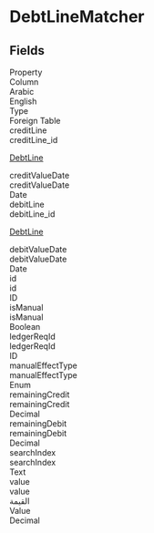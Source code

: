 # DebtLineMatcher

<ContentFilter/>

<div class='searchable'>

## Fields

<div class="nama-table">
<div class="row header-row">
<div class="cell">Property</div>
<div class="cell">Column</div>
<div class="cell">Arabic</div>
<div class="cell">English</div>
<div class="cell">Type</div>
<div class="cell">Foreign Table</div>
</div><div class="row searchable" id="creditLine">
<div class="cell" data-label="Property">creditLine</div>
<div class="cell" data-label="Column">creditLine_id</div>
<div class="cell" data-label="Arabic"></div>
<div class="cell" data-label="English"></div>
<div class="cell" data-label="Type"></div>
<div class="cell" data-label="Foreign Table">

 [DebtLine](/modules/system-tables/DebtLine.md) 
</div>
</div>

<div class="row searchable" id="creditValueDate">
<div class="cell" data-label="Property">creditValueDate</div>
<div class="cell" data-label="Column">creditValueDate</div>
<div class="cell" data-label="Arabic"></div>
<div class="cell" data-label="English"></div>
<div class="cell" data-label="Type">Date</div>

</div>

<div class="row searchable" id="debitLine">
<div class="cell" data-label="Property">debitLine</div>
<div class="cell" data-label="Column">debitLine_id</div>
<div class="cell" data-label="Arabic"></div>
<div class="cell" data-label="English"></div>
<div class="cell" data-label="Type"></div>
<div class="cell" data-label="Foreign Table">

 [DebtLine](/modules/system-tables/DebtLine.md) 
</div>
</div>

<div class="row searchable" id="debitValueDate">
<div class="cell" data-label="Property">debitValueDate</div>
<div class="cell" data-label="Column">debitValueDate</div>
<div class="cell" data-label="Arabic"></div>
<div class="cell" data-label="English"></div>
<div class="cell" data-label="Type">Date</div>

</div>

<div class="row searchable" id="id">
<div class="cell" data-label="Property">id</div>
<div class="cell" data-label="Column">id</div>
<div class="cell" data-label="Arabic"></div>
<div class="cell" data-label="English"></div>
<div class="cell" data-label="Type">ID</div>

</div>

<div class="row searchable" id="isManual">
<div class="cell" data-label="Property">isManual</div>
<div class="cell" data-label="Column">isManual</div>
<div class="cell" data-label="Arabic"></div>
<div class="cell" data-label="English"></div>
<div class="cell" data-label="Type">Boolean</div>

</div>

<div class="row searchable" id="ledgerReqId">
<div class="cell" data-label="Property">ledgerReqId</div>
<div class="cell" data-label="Column">ledgerReqId</div>
<div class="cell" data-label="Arabic"></div>
<div class="cell" data-label="English"></div>
<div class="cell" data-label="Type">ID</div>

</div>

<div class="row searchable" id="manualEffectType">
<div class="cell" data-label="Property">manualEffectType</div>
<div class="cell" data-label="Column">manualEffectType</div>
<div class="cell" data-label="Arabic"></div>
<div class="cell" data-label="English"></div>
<div class="cell" data-label="Type">Enum</div>

</div>

<div class="row searchable" id="remainingCredit">
<div class="cell" data-label="Property">remainingCredit</div>
<div class="cell" data-label="Column">remainingCredit</div>
<div class="cell" data-label="Arabic"></div>
<div class="cell" data-label="English"></div>
<div class="cell" data-label="Type">Decimal</div>

</div>

<div class="row searchable" id="remainingDebit">
<div class="cell" data-label="Property">remainingDebit</div>
<div class="cell" data-label="Column">remainingDebit</div>
<div class="cell" data-label="Arabic"></div>
<div class="cell" data-label="English"></div>
<div class="cell" data-label="Type">Decimal</div>

</div>

<div class="row searchable" id="searchIndex">
<div class="cell" data-label="Property">searchIndex</div>
<div class="cell" data-label="Column">searchIndex</div>
<div class="cell" data-label="Arabic"></div>
<div class="cell" data-label="English"></div>
<div class="cell" data-label="Type">Text</div>

</div>

<div class="row searchable" id="value">
<div class="cell" data-label="Property">value</div>
<div class="cell" data-label="Column">value</div>
<div class="cell" data-label="Arabic">القيمة</div>
<div class="cell" data-label="English">Value</div>
<div class="cell" data-label="Type">Decimal</div>

</div>


</div>
</div>

